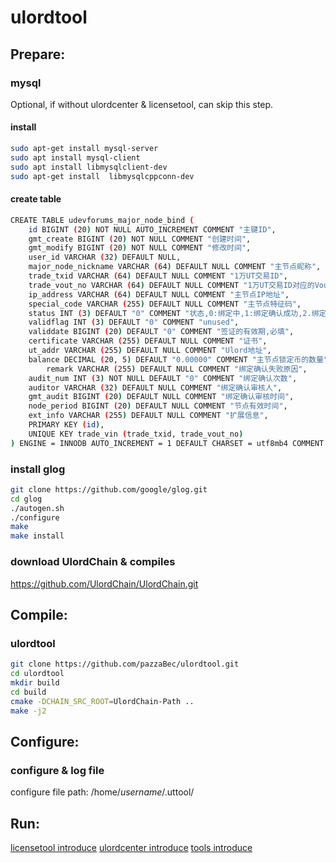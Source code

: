# ulordtool

## Prepare:

### mysql
Optional, if without ulordcenter & licensetool, can skip this step.
#### install
```bash
sudo apt-get install mysql-server
sudo apt install mysql-client
sudo apt install libmysqlclient-dev
sudo apt-get install  libmysqlcppconn-dev
```
#### create table
```bash
CREATE TABLE udevforums_major_node_bind (
	id BIGINT (20) NOT NULL AUTO_INCREMENT COMMENT "主键ID",
	gmt_create BIGINT (20) NOT NULL COMMENT "创建时间",
	gmt_modify BIGINT (20) NOT NULL COMMENT "修改时间",
	user_id VARCHAR (32) DEFAULT NULL,
	major_node_nickname VARCHAR (64) DEFAULT NULL COMMENT "主节点昵称",
	trade_txid VARCHAR (64) DEFAULT NULL COMMENT "1万UT交易ID",
	trade_vout_no VARCHAR (64) DEFAULT NULL COMMENT "1万UT交易ID对应的Vout序号",
	ip_address VARCHAR (64) DEFAULT NULL COMMENT "主节点IP地址",
	special_code VARCHAR (255) DEFAULT NULL COMMENT "主节点特征码",
	status INT (3) DEFAULT "0" COMMENT "状态,0:绑定中,1:绑定确认成功,2.绑定确认失败",
	validflag INT (3) DEFAULT "0" COMMENT "unused",
	validdate BIGINT (20) DEFAULT "0" COMMENT "签证的有效期,必填",
	certificate VARCHAR (255) DEFAULT NULL COMMENT "证书",
	ut_addr VARCHAR (255) DEFAULT NULL COMMENT "Ulord地址",
	balance DECIMAL (20, 5) DEFAULT "0.00000" COMMENT "主节点锁定币的数量",
        remark VARCHAR (255) DEFAULT NULL COMMENT "绑定确认失败原因",
	audit_num INT (3) NOT NULL DEFAULT "0" COMMENT "绑定确认次数",
	auditor VARCHAR (32) DEFAULT NULL COMMENT "绑定确认审核人",
	gmt_audit BIGINT (20) DEFAULT NULL COMMENT "绑定确认审核时间",
	node_period BIGINT (20) DEFAULT NULL COMMENT "节点有效时间",
	ext_info VARCHAR (255) DEFAULT NULL COMMENT "扩展信息",
	PRIMARY KEY (id),
	UNIQUE KEY trade_vin (trade_txid, trade_vout_no)
) ENGINE = INNODB AUTO_INCREMENT = 1 DEFAULT CHARSET = utf8mb4 COMMENT = "主节点绑定表";
```

### install glog
```bash
git clone https://github.com/google/glog.git
cd glog
./autogen.sh
./configure
make
make install
```

### download UlordChain & compiles
https://github.com/UlordChain/UlordChain.git

## Compile:

### ulordtool
```bash
git clone https://github.com/pazzaBec/ulordtool.git
cd ulordtool
mkdir build
cd build
cmake -DCHAIN_SRC_ROOT=UlordChain-Path ..
make -j2
```

## Configure:

### configure & log file
configure file path: /home/*username*/.uttool/

## Run:
[licensetool introduce](./licensetool/README.md)
[ulordcenter introduce](./ulordcenter/README.md)
[tools introduce](./tools/README.md)
